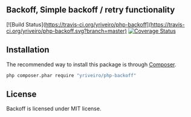 Backoff, Simple backoff / retry functionality
--------------------------------------------------

[![Build Status](https://travis-ci.org/yriveiro/php-backoff](https://travis-ci.org/yriveiro/php-backoff.svg?branch=master) [![Coverage Status](https://coveralls.io/repos/yriveiro/php-backoff/badge.svg?branch=master&service=github)](https://coveralls.io/github/yriveiro/php-backoff?branch=master)

Installation
------------

The recommended way to install this package is through [Composer](http://getcomposer.org/download/).

```sh
php composer.phar require "yriveiro/php-backoff"
```

License
-------

Backoff is licensed under MIT license.

